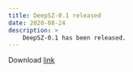 ```yaml
---
title: DeepSZ-0.1 released
date: 2020-08-24
description: >
    DeepSZ-0.1 has been released.
---
```



Download <a href="https://github.com/szcompressor/DeepSZ/releases/download/v0.1/DeepSZ-0.1.tar.gz">link</a>

